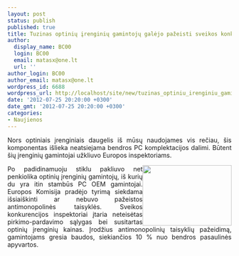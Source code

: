 ```yaml
---
layout: post
status: publish
published: true
title: Tuzinas optinių įrenginių gamintojų galėjo pažeisti sveikos konkurencijos taisykles
author:
  display_name: BC00
  login: BC00
  email: matasx@one.lt
  url: ''
author_login: BC00
author_email: matasx@one.lt
wordpress_id: 6688
wordpress_url: http://localhost/site/new/tuzinas_optiniu_irenginiu_gamintoju_galejo_pazeisti_sveikos_konkurencijos_taisykles/
date: '2012-07-25 20:20:00 +0300'
date_gmt: '2012-07-25 20:20:00 +0300'
categories:
- Naujienos
---
```

<p style="text-align: justify;">
	Nors optiniais įrenginiais daugelis i&scaron; mūsų naudojames vis rečiau, &scaron;is komponentas i&scaron;lieka neatsiejama bendros PC komplektacijos dalimi. Būtent &scaron;ių įrenginių gamintojai užkliuvo Europos inspektoriams.</p>
<p>
	<img alt="" src="http://technews.lt/userfiles/dvdrw.jpg" style="width: 200px; height: 136px; float: right; text-align: justify;" /></p>
<p style="text-align: justify;">
	Po padidinamuoju stiklu pakliuvo net penkiolika optinių įrenginių gamintojų, i&scaron; kurių du yra itin stambūs PC OEM gamintojai. Europos Komisija pradėjo tyrimą siekdama i&scaron;siai&scaron;kinti ar nebuvo pažeistos antimonopolinės taisyklės. Sveikos konkurencijos inspektoriai įtaria neteisėtas pirkimo-pardavimo sąlygas bei susitartas optinių įrenginių kainas. Įrodžius antimonopolinių taisyklių pažeidimą, gamintojams gresia baudos, siekiančios 10 % nuo bendros pasaulinės apyvartos.</p>
